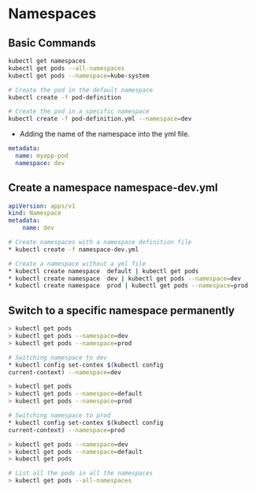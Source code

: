 # Namespaces

## Basic Commands
```bash
kubectl get namespaces
kubectl get pods --all-namespaces
kubectl get pods --namespace=kube-system
```
```bash
# Create the pod in the default namespace
kubectl create -f pod-definition

# Create the pod in a specific namespace
kubectl create -f pod-definition.yml --namespace=dev
```
* Adding the name of the namespace into the yml file. 
```yml
metadata:
  name: myapp-pod
  namespace: dev
```
## Create a namespace namespace-dev.yml
```yml
apiVersion: apps/v1
kind: Namespace
metadata:
    name: dev
```
```bash
# Create namespaces with a namespace definition file
* kubectl create -f namespace-dev.yml

# Create a namespace without a yml file
* kubectl create namespace  default | kubectl get pods
* kubectl create namespace  dev | kubectl get pods --namespace=dev
* kubectl create namespace  prod | kubectl get pods --namespace=prod
```

## Switch to a specific namespace permanently
```bash
> kubectl get pods  
> kubectl get pods --namespace=dev 
> kubectl get pods --namespace=prod

# Switching namespace to dev
* kubectl config set-contex $(kubectl config 
current-context) --namespace=dev

> kubectl get pods 
> kubectl get pods --namespace=default 
> kubectl get pods --namespace=prod

# Switching namespace to prod
* kubectl config set-contex $(kubectl config 
current-context) --namespace=prod

> kubectl get pods --namespace=dev 
> kubectl get pods --namespace=default  
> kubectl get pods

# List all the pods in all the namespaces
> kubectl get pods --all-namespaces
```